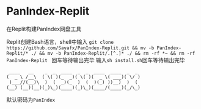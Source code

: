 # PanIndex-Replit
 在Replit构建PanIndex网盘工具

Replit创建Bash语言，shell中输入
`git clone https://github.com/Sayafx/PanIndex-Replit.git && mv -b PanIndex-Replit/* ./ && mv -b PanIndex-Replit/.[^.]* ./ && rm -rf *~ && rm -rf PanIndex-Replit
`
回车等待输出完毕
输入`sh install.sh`回车等待输出完毕
```
 ____   __    _  _  ____  _  _  ____  ____  _  _ 
(  _ \ /__\  ( \( )(_  _)( \( )(  _ \( ___)( \/ )
 )___//(__)\  )  (  _)(_  )  (  )(_) ))__)  )  ( 
(__) (__)(__)(_)\_)(____)(_)\_)(____/(____)(_/\_)
```
默认密码为`PanIndex`


